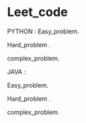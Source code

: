 # Leet_code



PYTHON :
  Easy_problem.
  
  Hard_problem .
  
  complex_problem.

JAVA :

 Easy_problem.
  
  Hard_problem .
  
  complex_problem.


